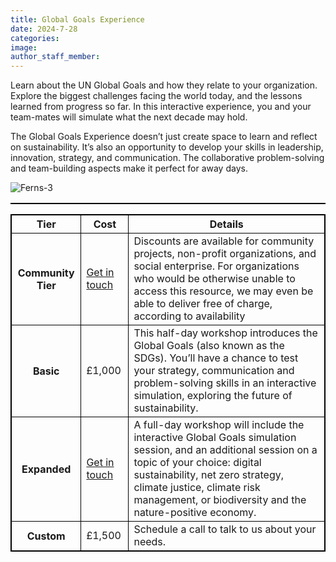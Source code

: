 ```yaml
---
title: Global Goals Experience
date: 2024-7-28
categories:
image:
author_staff_member:
---
```


Learn about the UN Global Goals and how they relate to your organization. Explore the biggest challenges facing the world today, and the lessons learned from progress so far. In this interactive experience, you and your team-mates will simulate what the next decade may hold.

The Global Goals Experience doesn’t just create space to learn and reflect on sustainability. It’s also an opportunity to develop your skills in leadership, innovation, strategy, and communication. The collaborative problem-solving and team-building aspects make it perfect for away days.
 
<img src="https://i.ibb.co/TW6vyBR/Ferns-3.jpg" alt="Ferns-3" border="0">


<html>
<style>
table, th, td {
  border:1px solid black;
}
</style>
<body>


<table style="width:100%">
<table>
    <tr>
    <th scope="col">Tier</th>
    <th scope="col">Cost</th>
    <th scope="col">Details</th>
  </tr>
  <tr>
    <th scope="row">Community Tier</th>
    <td><a href="https://nat17-hue.github.io/Carbon-Site-Builder---https-SustainableOfferProject/contact/">Get in touch</a></td>
    <td>Discounts are available for community projects, non-profit organizations, and social enterprise. For organizations who would be otherwise unable to access this resource, we may even be able to deliver free of charge, according to availability</td>
  </tr>
  <tr>
    <th scope="row">Basic</th>
    <td>£1,000</td>
    <td>This half-day workshop introduces the Global Goals (also known as the SDGs). You’ll have a chance to test your strategy, communication and problem-solving skills in an interactive simulation, exploring the future of sustainability.</td>
  </tr>
  <tr>
    <th scope="row">Expanded</th>
    <td><a href="https://nat17-hue.github.io/Carbon-Site-Builder---https-SustainableOfferProject/contact/">Get in touch</a></td>
    <td>A full-day workshop will include the interactive Global Goals simulation session, and an additional session on a topic of your choice: digital sustainability, net zero strategy, climate justice, climate risk management, or biodiversity and the nature-positive economy.</td>
  </tr>
 <tr>
    <th scope="row">Custom</th>
    <td>£1,500</td>
    <td>Schedule a call to talk to us about your needs.</td>
  </tr>
</table>


